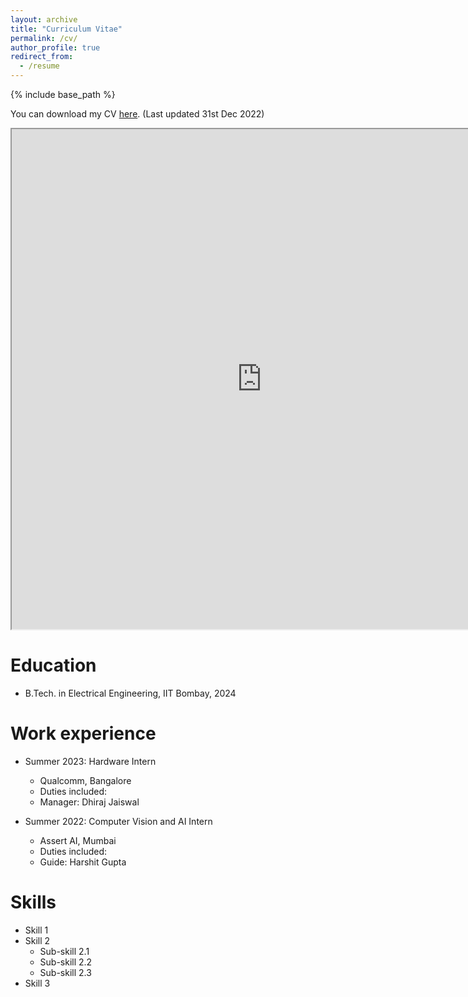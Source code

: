 ```yaml
---
layout: archive
title: "Curriculum Vitae"
permalink: /cv/
author_profile: true
redirect_from:
  - /resume
---
```


{% include base_path %}

You can download my CV [here](/files/Curriculum_Vitae.pdf). (Last updated 31st Dec 2022)

<iframe src="https://hardiikpanchal.github.io/files/Curriculum_Vitae.pdf" width="800" height="800"> </iframe>


Education
======
* B.Tech. in Electrical Engineering, IIT Bombay, 2024

Work experience
======
* Summer 2023: Hardware Intern
  * Qualcomm, Bangalore
  * Duties included: 
  * Manager: Dhiraj Jaiswal

* Summer 2022: Computer Vision and AI Intern
  * Assert AI, Mumbai
  * Duties included: 
  * Guide: Harshit Gupta


Skills
======
* Skill 1
* Skill 2
  * Sub-skill 2.1
  * Sub-skill 2.2
  * Sub-skill 2.3
* Skill 3

